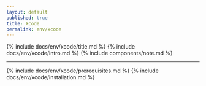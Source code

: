```yaml
---
layout: default
published: true
title: Xcode
permalink: env/xcode
---
```


{% include docs/env/xcode/title.md %}
{% include docs/env/xcode/intro.md %}
{% include components/note.md %}

---

{% include docs/env/xcode/prerequisites.md %}
{% include docs/env/xcode/installation.md %}
